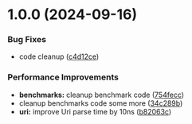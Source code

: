 # 1.0.0 (2024-09-16)


### Bug Fixes

* code cleanup ([c4d12ce](https://github.com/s0cks/prette/commit/c4d12ce4a412036eaf2fe3a10cbc9317772d0e5d))


### Performance Improvements

* **benchmarks:** cleanup benchmark code ([754fecc](https://github.com/s0cks/prette/commit/754fecc6d68501433018ea07122b6da974d30905))
* cleanup benchmarks code some more ([34c289b](https://github.com/s0cks/prette/commit/34c289bc5929d31f79504fad22c5c2746531f23d))
* **uri:** improve Uri parse time by 10ns ([b82063c](https://github.com/s0cks/prette/commit/b82063c22f5ba966936c17e30b7562987f0f10e6))
